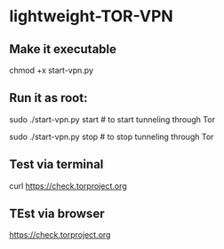 # lightweight-TOR-VPN


## Make it executable

chmod +x start-vpn.py

## Run it as root:

sudo ./start-vpn.py start   # to start tunneling through Tor

sudo ./start-vpn.py stop    # to stop tunneling through Tor

## Test via terminal

curl https://check.torproject.org

## TEst via browser
https://check.torproject.org